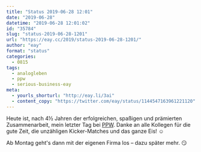 ```yaml
---
title: "Status 2019-06-28 12:01"
date: "2019-06-28"
datetime: "2019-06-28 12:01:02"
id: "35784"
slug: "status-2019-06-28-1201"
url: "https://eay.cc/2019/status-2019-06-28-1201/"
author: "eay"
format: "status"
categories:
  - 0815
tags:
  - analogleben
  - ppw
  - serious-business-eay
meta:
  - yourls_shorturl: "http://eay.li/3ai"
  - content_copy: "https://twitter.com/eay/status/1144547163961221120"
---
```


Heute ist, nach 4½ Jahren der erfolgreichen, spaßigen und prämierten Zusammenarbeit, mein letzter Tag bei [PPW](https://www.ppw.de/). Danke an alle Kollegen für die gute Zeit, die unzähligen Kicker-Matches und das ganze Eis! ☺

Ab Montag geht's dann mit der eigenen Firma los – dazu später mehr. 😏

